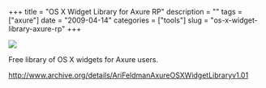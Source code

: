 +++
title = "OS X Widget Library for Axure RP"
description = ""
tags = ["axure"]
date = "2009-04-14"
categories = ["tools"]
slug = "os-x-widget-library-axure-rp"
+++


<div class="tool-screenshot mb1"><a href="http://www.archive.org/details/AriFeldmanAxureOSXWidgetLibraryv1.01"><img id='bluga-thumbnail-2789' class='bluga-thumbnail custom' src='http://media.konigi.com/bluga/
wt5230d3f8e1b21_custom.jpg'/></a></div><p>Free library of OS X widgets for Axure users.</p>
  
<p><a href="http://www.archive.org/details/AriFeldmanAxureOSXWidgetLibraryv1.01">http://www.archive.org/details/AriFeldmanAxureOSXWidgetLibraryv1.01</a></p>
      
